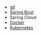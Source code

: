 + [git](git-tutorial)
+ [Spring Boot](Spring-Boot-Reference-Notes) 
+ Spring Cloud 
+ [Docker](docker)
+ [Kubernetes](kubernetes)

